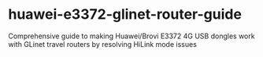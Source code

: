 # huawei-e3372-glinet-router-guide
Comprehensive guide to making Huawei/Brovi E3372 4G USB dongles work with GLinet travel routers by resolving HiLink mode issues
